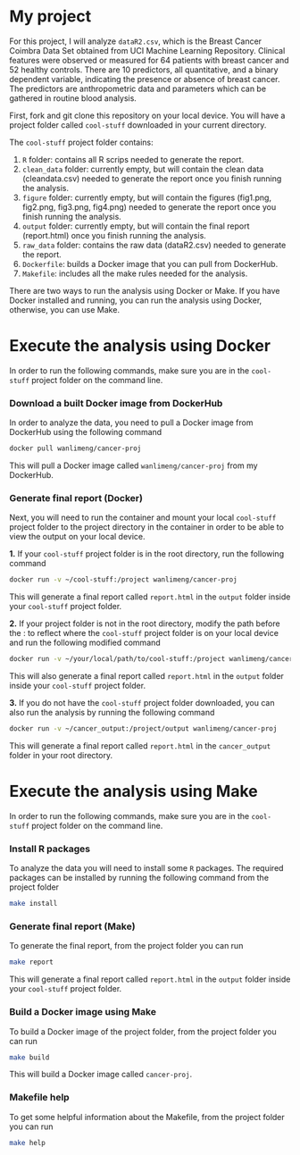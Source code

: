 # My project

For this project, I will analyze `dataR2.csv`, which is the Breast Cancer Coimbra Data Set obtained from UCI Machine Learning Repository. Clinical features were observed or measured for 64 patients with breast cancer and 52 healthy controls. There are 10 predictors, all quantitative, and a binary dependent variable, indicating the presence or absence of breast cancer.
The predictors are anthropometric data and parameters which can be gathered in routine blood analysis.

First, fork and git clone this repository on your local device. You will have a project folder called `cool-stuff` downloaded in your current directory.

The `cool-stuff` project folder contains:

1. `R` folder: contains all R scrips needed to generate the report.
2. `clean_data` folder: currently empty, but will contain the clean data (cleandata.csv) needed to generate the report once you finish running the analysis.
3. `figure` folder: currently empty, but will contain the figures (fig1.png, fig2.png, fig3.png, fig4.png) needed to generate the report once you finish running the analysis.
4. `output` folder: currently empty, but will contain the final report (report.html) once you finish running the analysis.
5. `raw_data` folder: contains the raw data (dataR2.csv) needed to generate the report.
6. `Dockerfile`: builds a Docker image that you can pull from DockerHub.
7. `Makefile`: includes all the make rules needed for the analysis.

There are two ways to run the analysis using Docker or Make. If you have Docker installed and running, you can run the analysis using Docker, otherwise, you can use Make.



# Execute the analysis using Docker
In order to run the following commands, make sure you are in the `cool-stuff` project folder on the command line.

### Download a built Docker image from DockerHub
In order to analyze the data, you need to pull a Docker image from DockerHub using the following command

``` bash
docker pull wanlimeng/cancer-proj
```

This will pull a Docker image called `wanlimeng/cancer-proj` from my DockerHub.

### Generate final report (Docker)
Next, you will need to run the container and mount your local `cool-stuff` project folder to the project directory in the container in order to be able to view the output on your local device.

**1.** If your `cool-stuff` project folder is in the root directory, run the following command

``` bash
docker run -v ~/cool-stuff:/project wanlimeng/cancer-proj
```

This will generate a final report called `report.html` in the `output` folder inside your `cool-stuff` project folder. 


**2.** If your project folder is not in the root directory, modify the path before the : to reflect where the `cool-stuff` project folder is on your local device and run the following modified command

``` bash
docker run -v ~/your/local/path/to/cool-stuff:/project wanlimeng/cancer-proj
```

This will also generate a final report called `report.html` in the `output` folder inside your `cool-stuff` project folder. 


**3.** If you do not have the `cool-stuff` project folder downloaded, you can also run the analysis by running the following command

``` bash
docker run -v ~/cancer_output:/project/output wanlimeng/cancer-proj
```

This will generate a final report called `report.html` in the `cancer_output` folder in your root directory.



# Execute the analysis using Make
In order to run the following commands, make sure you are in the `cool-stuff` project folder on the command line.

### Install R packages
To analyze the data you will need to install some `R` packages. The required packages can be installed by running the following command from the project folder

``` bash
make install
```

### Generate final report (Make)
To generate the final report, from the project folder you can run

``` bash
make report
```

This will generate a final report called `report.html` in the `output` folder inside your `cool-stuff` project folder. 

### Build a Docker image using Make
To build a Docker image of the project folder, from the project folder you can run

``` bash
make build
```

This will build a Docker image called `cancer-proj`.

### Makefile help
To get some helpful information about the Makefile, from the project folder you can run

``` bash
make help
```
